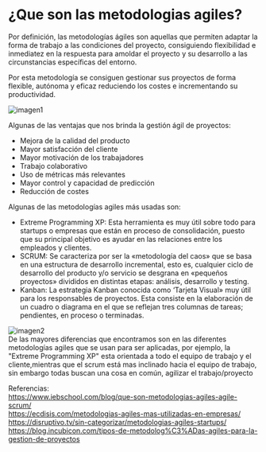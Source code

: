 # ¿Que son las metodologias agiles?
Por definición, las metodologías ágiles son aquellas que permiten adaptar la forma de trabajo a las condiciones del proyecto, consiguiendo flexibilidad e inmediatez en la respuesta para amoldar el proyecto y su desarrollo a las circunstancias específicas del entorno.  

Por esta metodología se consiguen gestionar sus proyectos de forma flexible, autónoma y eficaz reduciendo los costes e incrementando su productividad. 

![imagen1](https://disruptivo.tv/wp-content/uploads/2019/08/26-08-19-disruptivo-insta-1080x1080.png "Metodologias Agiles")

Algunas de las ventajas que nos brinda la gestión ágil de proyectos:  
- Mejora de la calidad del producto
- Mayor satisfacción del cliente
- Mayor motivación de los trabajadores
- Trabajo colaborativo
- Uso de métricas más relevantes
- Mayor control y capacidad de predicción
- Reducción de costes

Algunas de las metodologías agiles más usadas son:
- Extreme Programming XP: Esta herramienta es muy útil sobre todo para startups o empresas que están en proceso de consolidación, puesto que su principal objetivo es ayudar en las relaciones entre los empleados y clientes.
- SCRUM: Se caracteriza por ser la «metodología del caos» que se basa en una estructura de desarrollo incremental, esto es, cualquier ciclo de desarrollo del producto y/o servicio se desgrana en «pequeños proyectos» divididos en distintas etapas: análisis, desarrollo y testing.
- Kanban: La estrategia Kanban conocida como ‘Tarjeta Visual» muy útil para los responsables de proyectos. Esta consiste en la elaboración de un cuadro o diagrama en el que se reflejan tres columnas de tareas; pendientes, en proceso o terminadas.    




![imagen2](https://ecdisis.com/wp-content/uploads/2021/01/Metodologias-agiles-mas-utilizadas-en-empresas.jpg "Metodologias Agiles")  
De las mayores diferencias que encontramos son en las diferentes metodologías agiles que se usan para ser aplicadas, por ejemplo, la "Extreme Programming XP" esta orientada a todo el equipo de trabajo y el cliente,mientras que el scrum está mas inclinado hacia el equipo de trabajo, sin embargo todas buscan una cosa en común, agilizar el trabajo/proyecto

Referencias:  
<https://www.iebschool.com/blog/que-son-metodologias-agiles-agile-scrum/>  
<https://ecdisis.com/metodologias-agiles-mas-utilizadas-en-empresas/>  
<https://disruptivo.tv/sin-categorizar/metodologias-agiles-startups/>  
<https://blog.incubicon.com/tipos-de-metodolog%C3%ADas-agiles-para-la-gestion-de-proyectos>